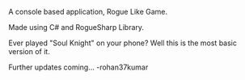 A console based application, Rogue Like Game.

Made using C# and RogueSharp Library.

Ever played "Soul Knight" on your phone?
Well this is the most basic version of it.

Further updates coming...
-rohan37kumar